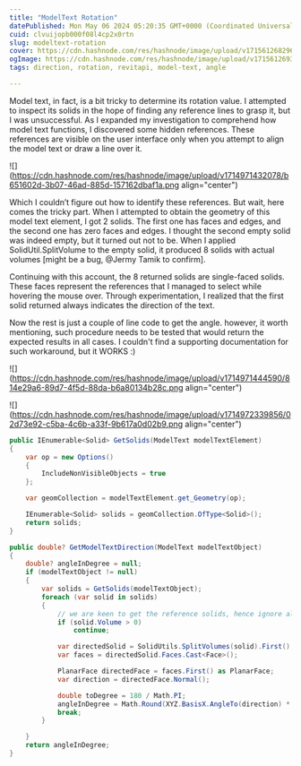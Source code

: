 ```yaml
---
title: "ModelText Rotation"
datePublished: Mon May 06 2024 05:20:35 GMT+0000 (Coordinated Universal Time)
cuid: clvuijopb000f08l4cp2x0rtn
slug: modeltext-rotation
cover: https://cdn.hashnode.com/res/hashnode/image/upload/v1715612682961/0510e74d-7712-424b-8ce5-5b997676dac9.png
ogImage: https://cdn.hashnode.com/res/hashnode/image/upload/v1715612693352/c5dfca0a-bfdf-4cf1-a961-ef39886c9d9b.png
tags: direction, rotation, revitapi, model-text, angle

---
```


Model text, in fact, is a bit tricky to determine its rotation value. I attempted to inspect its solids in the hope of finding any reference lines to grasp it, but I was unsuccessful. As I expanded my investigation to comprehend how model text functions, I discovered some hidden references. These references are visible on the user interface only when you attempt to align the model text or draw a line over it.

![](https://cdn.hashnode.com/res/hashnode/image/upload/v1714971432078/b651602d-3b07-46ad-885d-157162dbaf1a.png align="center")

Which I couldn’t figure out how to identify these references. But wait, here comes the tricky part. When I attempted to obtain the geometry of this model text element, I got 2 solids. The first one has faces and edges, and the second one has zero faces and edges. I thought the second empty solid was indeed empty, but it turned out not to be. When I applied SolidUtil.SplitVolume to the empty solid, it produced 8 solids with actual volumes \[might be a bug, @Jermy Tamik to confirm\].

Continuing with this account, the 8 returned solids are single-faced solids. These faces represent the references that I managed to select while hovering the mouse over. Through experimentation, I realized that the first solid returned always indicates the direction of the text.

Now the rest is just a couple of line code to get the angle. however, it worth mentioning, such procedure needs to be tested that would return the expected results in all cases. I couldn't find a supporting documentation for such workaround, but it WORKS :)

![](https://cdn.hashnode.com/res/hashnode/image/upload/v1714971444590/814e29a6-89d7-4f5d-88da-b6a80134b28c.png align="center")

![](https://cdn.hashnode.com/res/hashnode/image/upload/v1714972339856/02d73e92-c5ba-4c6b-a33f-9b617a0d02b9.png align="center")

```csharp
public IEnumerable<Solid> GetSolids(ModelText modelTextElement)
{
    var op = new Options()
    {
        IncludeNonVisibleObjects = true
    };

    var geomCollection = modelTextElement.get_Geometry(op);

    IEnumerable<Solid> solids = geomCollection.OfType<Solid>();
    return solids;
}

public double? GetModelTextDirection(ModelText modelTextObject)
{
    double? angleInDegree = null;
    if (modelTextObject != null)
    {
        var solids = GetSolids(modelTextObject);
        foreach (var solid in solids)
        {
            // we are keen to get the reference solids, hence ignore all above zero volume value
            if (solid.Volume > 0)
                continue;

            var directedSolid = SolidUtils.SplitVolumes(solid).First();
            var faces = directedSolid.Faces.Cast<Face>();

            PlanarFace directedFace = faces.First() as PlanarFace;
            var direction = directedFace.Normal();

            double toDegree = 180 / Math.PI;
            angleInDegree = Math.Round(XYZ.BasisX.AngleTo(direction) * toDegree, 2);
            break;
        }

    } 
    return angleInDegree;
}
```